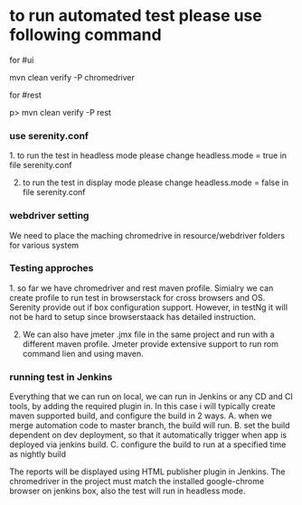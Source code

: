 # to run automated test please use following command
<p>for #ui</p>
mvn clean verify -P chromedriver
<p>for #rest </p>p>
mvn clean verify -P rest

<h3> use serenity.conf </h3>
1. to run the test in headless mode please change 
headless.mode = true
in file serenity.conf

2. to run the test in display mode please change
      headless.mode = false
      in file serenity.conf

<h3> webdriver setting </h3>
We need to place the maching chromedrive in resource/webdriver folders for various system

<h3> Testing approches </h3>
1. so far we have chromedriver and rest maven profile. Simialry we can create profile to run test in browserstack for cross browsers and OS.
Serenity provide out if box configuration support. However, in testNg it will not be hard to setup since browserstaack has detailed instruction.

2. We can also have jmeter .jmx file in the same project and run with a different maven profile. Jmeter provide extensive support to run rom command lien and using maven.

<h3> running test in Jenkins </h3>
Everything that we can run on local, we can run in Jenkins or any CD and CI tools, by adding the required plugin in.
In this case i will typically create maven supported build, and configure the build in 2 ways.
A. when we merge automation code to master branch, the build will run.
B. set the build dependent on dev deployment, so that it automatically trigger when app is deployed via jenkins build.
C. configure the build to run at a specified time as nightly build

The reports will be displayed using HTML publisher plugin in Jenkins.
The chromedriver in the project must match the installed google-chrome browser on jenkins box, also the test will run in headless mode.